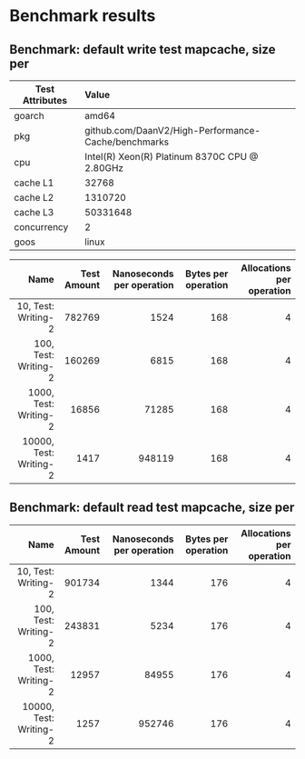 # Benchmark results

## Benchmark: default write test mapcache, size per 

|Test Attributes|Value|
|---------------|:-----|
|goarch|amd64|
|pkg|github.com/DaanV2/High-Performance-Cache/benchmarks|
|cpu|Intel(R) Xeon(R) Platinum 8370C CPU @ 2.80GHz|
|cache L1|32768|
|cache L2|1310720|
|cache L3|50331648|
|concurrency|2|
|goos|linux|

|Name|Test Amount|Nanoseconds per operation|Bytes per operation|Allocations per operation|
|----:|---:|---:|---:|---:|
|10, Test: Writing-2|782769|1524|168|4|
|100, Test: Writing-2|160269|6815|168|4|
|1000, Test: Writing-2|16856|71285|168|4|
|10000, Test: Writing-2|1417|948119|168|4|

## Benchmark: default read test mapcache, size per 

|Name|Test Amount|Nanoseconds per operation|Bytes per operation|Allocations per operation|
|----:|---:|---:|---:|---:|
|10, Test: Writing-2|901734|1344|176|4|
|100, Test: Writing-2|243831|5234|176|4|
|1000, Test: Writing-2|12957|84955|176|4|
|10000, Test: Writing-2|1257|952746|176|4|

